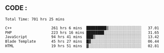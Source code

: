 ## CODE :
<!--START_SECTION:waka-->

```txt
Total Time: 701 hrs 25 mins

C++                  261 hrs 6 mins  █████████▒░░░░░░░░░░░░░░░   37.01 %
PHP                  223 hrs 16 mins ████████░░░░░░░░░░░░░░░░░   31.65 %
JavaScript           94 hrs 41 mins  ███▒░░░░░░░░░░░░░░░░░░░░░   13.42 %
Blade Template       45 hrs 27 mins  █▓░░░░░░░░░░░░░░░░░░░░░░░   06.44 %
HTML                 19 hrs 51 mins  ▓░░░░░░░░░░░░░░░░░░░░░░░░   02.81 %
```

<!--END_SECTION:waka-->
